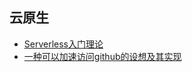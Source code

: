 **云原生**
---
  + [Serverless入门理论](/doc/cloud/serverless.md)
  + [一种可以加速访问github的设想及其实现](/doc/cloud/github.md)